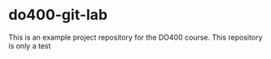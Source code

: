 # do400-git-lab

This is an example project repository for the DO400 course.
This repository is only a test